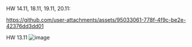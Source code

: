 HW 14.11, 18.11, 19.11, 20.11:


https://github.com/user-attachments/assets/95033061-778f-4f9c-be2e-42376dd3dd01



HW 13.11
![image](https://github.com/user-attachments/assets/df68396d-d048-4f4b-9da6-10019e1593d2)
